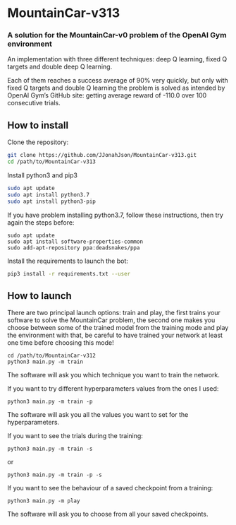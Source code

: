 # MountainCar-v313
### A solution for the MountainCar-v0 problem of the OpenAI Gym environment

An implementation with three different techniques: deep Q learning, fixed Q targets and double deep Q learning. 

Each of them reaches a success average of 90% very quickly, but only with fixed Q targets and double Q learning the problem is solved as intended by OpenAI Gym’s GitHub site: getting average reward of -110.0 over 100 consecutive trials.

## How to install
Clone the repository:
```bash
git clone https://github.com/JJonahJson/MountainCar-v313.git
cd /path/to/MountainCar-v313
```
Install python3 and pip3
```bash
sudo apt update
sudo apt install python3.7
sudo apt install python3-pip
```

If you have problem installing python3.7, follow these instructions, then try again the steps before:
```
sudo apt update
sudo apt install software-properties-common
sudo add-apt-repository ppa:deadsnakes/ppa
```

Install the requirements to launch the bot:
```bash
pip3 install -r requirements.txt --user
```

## How to launch
There are two principal launch options: train and play, the first trains your software to solve the MountainCar problem, the second one makes you choose between some of the trained model from the training mode and play the environment with that, be careful to have trained your network at least one time before choosing this mode!
```
cd /path/to/MountainCar-v312
python3 main.py -m train
```
The software will ask you which technique you want to train the network.

If you want to try different hyperparameters values from the ones I used:
```
python3 main.py -m train -p
```
The software will ask you all the values you want to set for the hyperparameters.

If you want to see the trials during the training:
```
python3 main.py -m train -s
```
or
```
python3 main.py -m train -p -s
```

If you want to see the behaviour of a saved checkpoint from a training:
```
python3 main.py -m play
```
The software will ask you to choose from all your saved checkpoints.
